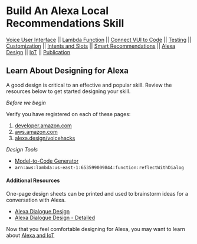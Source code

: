 # Build An Alexa Local Recommendations Skill
[Voice User Interface](/step-by-step/1-voice-user-interface.md) || [Lambda Function](/step-by-step/2-lambda-function.md) || [Connect VUI to Code](/step-by-step/3-connect-vui-to-code.md) || [Testing](/step-by-step/4-testing.md) || [Customization](/step-by-step/5-customization.md) || [Intents and Slots](/step-by-step/6-intents-slots.md) || [Smart Recommendations](/step-by-step/7-smart-recommendations.md) || [Alexa Design](/step-by-step/8-alexa-design.md) || [IoT](https://github.com/voicehacks/alexa-iot/blob/master/README.md) || [Publication](/step-by-step/10-publication.md)



<!--<a href="../step-by-step/1-voice-user-interface.md"><img src="https://m.media-amazon.com/images/G/01/mobile-apps/dex/alexa/alexa-skills-kit/tutorials/navigation/1-locked._TTH_.png" /></a><a href="../step-by-step/2-lambda-function.md"><img src="https://m.media-amazon.com/images/G/01/mobile-apps/dex/alexa/alexa-skills-kit/tutorials/navigation/2-locked._TTH_.png" /></a><a href="../step-by-step/3-connect-vui-to-code.md"><img src="https://m.media-amazon.com/images/G/01/mobile-apps/dex/alexa/alexa-skills-kit/tutorials/navigation/3-locked._TTH_.png" /></a><a href="../step-by-step/4-testing.md"><img src="https://m.media-amazon.com/images/G/01/mobile-apps/dex/alexa/alexa-skills-kit/tutorials/navigation/4-locked._TTH_.png" /></a><a href="../step-by-step/5-customization.md"><img src="https://m.media-amazon.com/images/G/01/mobile-apps/dex/alexa/alexa-skills-kit/tutorials/navigation/5-locked._TTH_.png" /></a><a href="../step-by-step/10-publication.md"><img src="https://m.media-amazon.com/images/G/01/mobile-apps/dex/alexa/alexa-skills-kit/tutorials/navigation/6-on._TTH_.png" /></a>-->

## Learn About Designing for Alexa

A good design is critical to an effective and popular skill.  Review the resources below to get started designing your skill.

*Before we begin*

Verify you have registered on each of these pages:

1. [developer.amazon.com](https://developer.amazon.com)
1. [aws.amazon.com](https://aws.amazon.com)
1. [alexa.design/voicehacks](https://alexa.design/voicehacks)

*Design Tools*

* [Model-to-Code Generator](http://ask-boston.us-east-1.elasticbeanstalk.com/)
* ```arn:aws:lambda:us-east-1:653599009844:function:reflectWithDialog```


#### Additional Resources

One-page design sheets can be printed and used to brainstorm ideas for a conversation with Alexa.

* [Alexa Dialogue Design](https://www.amazon.com/clouddrive/share/5WMoGXcKHSWWSoRiC3VNFmBnEveQBdPnLZq711Iu3d?ref_=cd_ph_share_link_copy)
* [Alexa Dialogue Design - Detailed](https://www.amazon.com/clouddrive/share/PLKDyDip6Jv1HK450NTTGzJZJB4QjDyYxTMlQgmWDCQ?ref_=cd_ph_share_link_copy)

Now that you feel comfortable designing for Alexa, you may want to learn about [Alexa and IoT](/step-by-step/7-smart-recommendations.md)

<br/><br/>
<!-- <a href="../../step-by-step/9-alexa-iot.md"><img src="https://m.media-amazon.com/images/G/01/mobile-apps/dex/alexa/alexa-skills-kit/tutorials/general/buttons/button_next_publication._TTH_.png" /></a> -->

<img height="1" width="1" src="https://www.facebook.com/tr?id=1847448698846169&ev=PageView&noscript=1"/>
